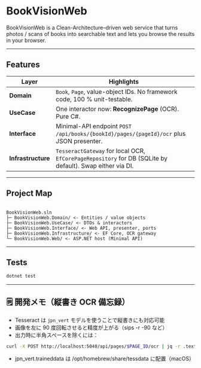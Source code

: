 # BookVisionWeb

BookVisionWeb is a Clean-Architecture–driven web service that turns photos / scans of books into searchable text and lets you browse the results in your browser.

---

## Features

| Layer              | Highlights                                                                                               |
| ------------------ | -------------------------------------------------------------------------------------------------------- |
| **Domain**         | `Book`, `Page`, value-object IDs. No framework code, 100 % unit-testable.                                |
| **UseCase**        | One interactor now: **RecognizePage** (OCR). Pure C#.                                                    |
| **Interface**      | Minimal-API endpoint `POST /api/books/{bookId}/pages/{pageId}/ocr` plus JSON presenter.                  |
| **Infrastructure** | `TesseractGateway` for local OCR, `EfCorePageRepository` for DB (SQLite by default). Swap either via DI. |

---

## Project Map

```

BookVisionWeb.sln
├─ BookVisionWeb.Domain/ <- Entities / value objects
├─ BookVisionWeb.UseCase/ <- DTOs & interactors
├─ BookVisionWeb.Interface/ <- Web API, presenter, ports
├─ BookVisionWeb.Infrastructure/ <- EF Core, OCR gateway
└─ BookVisionWeb.Web/ <- ASP.NET host (Minimal API)

```

---

## Tests

```bash
dotnet test
```

---

## 🗒 開発メモ（縦書き OCR 備忘録）

- Tesseract は `jpn_vert` モデルを使うことで縦書きにも対応可能
- 画像を左に 90 度回転させると精度が上がる（sips -r -90 など）
- 出力時に半角スペースを除くには：

```bash
curl -X POST http://localhost:5040/api/pages/$PAGE_ID/ocr | jq -r .text | tr -d ' ' > ocr_result.txt
```

- jpn_vert.traineddata は /opt/homebrew/share/tessdata に配置（macOS）

